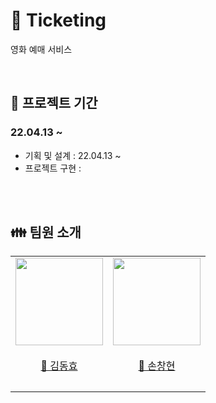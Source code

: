 # 🍿 Ticketing
영화 예매 서비스

<br/>

## 📆 프로젝트 기간
### 22.04.13 ~ 
- 기획 및 설계 : 22.04.13 ~ 
- 프로젝트 구현 :   


<br/><br/>


## 👪 팀원 소개
<table>
    <tr>
        <td height="140px" align="center"> <a href="https://github.com/kdhyo">
            <img src="https://avatars.githubusercontent.com/kdhyo" width="140px" /> <br><br> 🙂 김동효 </a> <br></td>
        <td height="140px" align="center"> <a href="https://github.com/changhyuns">
            <img src="https://avatars.githubusercontent.com/changhyuns" width="140px" /> <br><br> 🙂 손창현 </a> <br></td>
    </tr>
    <tr>
        <td align="center"><br/></td>
        <td align="center"><br/></td>
    </tr>
</table>

<br/><br/>
